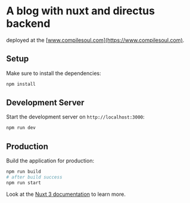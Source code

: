 # A blog with nuxt and directus backend

deployed at the [www.compilesoul.com](https://www.compilesoul.com).

## Setup

Make sure to install the dependencies:

```bash
npm install
```

## Development Server

Start the development server on `http://localhost:3000`:

```bash
npm run dev
```

## Production

Build the application for production:

```bash
npm run build
# after build success
npm run start
```

Look at the [Nuxt 3 documentation](https://nuxt.com/docs/getting-started/introduction) to learn more.
